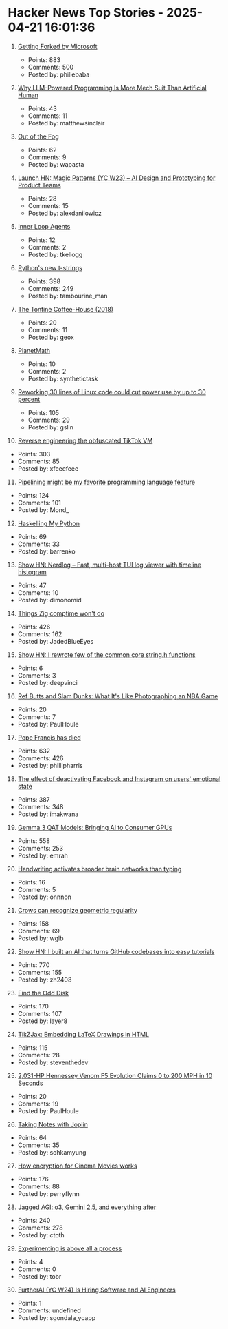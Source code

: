 # Hacker News Top Stories - 2025-04-21 16:01:36

1. [Getting Forked by Microsoft](https://philiplaine.com/posts/getting-forked-by-microsoft/)
   - Points: 883
   - Comments: 500
   - Posted by: phillebaba

2. [Why LLM-Powered Programming Is More Mech Suit Than Artificial Human](https://matthewsinclair.com/blog/0178-why-llm-powered-programming-is-more-mech-suit-than-artificial-human)
   - Points: 43
   - Comments: 11
   - Posted by: matthewsinclair

3. [Out of the Fog](https://www.theverge.com/cs/features/651701/vietnam-operation-babylift-adoption-transnational)
   - Points: 62
   - Comments: 9
   - Posted by: wapasta

4. [Launch HN: Magic Patterns (YC W23) – AI Design and Prototyping for Product Teams](undefined)
   - Points: 28
   - Comments: 15
   - Posted by: alexdanilowicz

5. [Inner Loop Agents](https://timkellogg.me/blog/2025/04/19/inner-loops)
   - Points: 12
   - Comments: 2
   - Posted by: tkellogg

6. [Python's new t-strings](https://davepeck.org/2025/04/11/pythons-new-t-strings/)
   - Points: 398
   - Comments: 249
   - Posted by: tambourine_man

7. [The Tontine Coffee-House (2018)](https://tontinecoffeehouse.com/2018/10/15/the-tontine-coffee-house/)
   - Points: 20
   - Comments: 11
   - Posted by: geox

8. [PlanetMath](https://planetmath.org/)
   - Points: 10
   - Comments: 2
   - Posted by: synthetictask

9. [Reworking 30 lines of Linux code could cut power use by up to 30 percent](https://spectrum.ieee.org/data-center-energy-consumption)
   - Points: 105
   - Comments: 29
   - Posted by: gslin

10. [Reverse engineering the obfuscated TikTok VM](https://github.com/LukasOgunfeitimi/TikTok-ReverseEngineering)
   - Points: 303
   - Comments: 85
   - Posted by: xfeeefeee

11. [Pipelining might be my favorite programming language feature](https://herecomesthemoon.net/2025/04/pipelining/)
   - Points: 124
   - Comments: 101
   - Posted by: Mond_

12. [Haskelling My Python](https://unnamed.website/posts/haskelling-my-python/)
   - Points: 69
   - Comments: 33
   - Posted by: barrenko

13. [Show HN: Nerdlog – Fast, multi-host TUI log viewer with timeline histogram](https://github.com/dimonomid/nerdlog)
   - Points: 47
   - Comments: 10
   - Posted by: dimonomid

14. [Things Zig comptime won't do](https://matklad.github.io/2025/04/19/things-zig-comptime-wont-do.html)
   - Points: 426
   - Comments: 162
   - Posted by: JadedBlueEyes

15. [Show HN: I rewrote few of the common core string.h functions](https://github.com/deep-vinci/re-implement-c)
   - Points: 6
   - Comments: 3
   - Posted by: deepvinci

16. [Ref Butts and Slam Dunks: What It's Like Photographing an NBA Game](https://petapixel.com/2025/04/09/ref-butts-and-slam-dunks-what-its-like-photographing-an-nba-game/)
   - Points: 20
   - Comments: 7
   - Posted by: PaulHoule

17. [Pope Francis has died](https://www.reuters.com/world/pope-francis-has-died-vatican-says-video-statement-2025-04-21/)
   - Points: 632
   - Comments: 426
   - Posted by: phillipharris

18. [The effect of deactivating Facebook and Instagram on users' emotional state](https://www.nber.org/papers/w33697)
   - Points: 387
   - Comments: 348
   - Posted by: imakwana

19. [Gemma 3 QAT Models: Bringing AI to Consumer GPUs](https://developers.googleblog.com/en/gemma-3-quantized-aware-trained-state-of-the-art-ai-to-consumer-gpus/)
   - Points: 558
   - Comments: 253
   - Posted by: emrah

20. [Handwriting activates broader brain networks than typing](https://www.psypost.org/handwriting-activates-broader-brain-networks-than-typing-study-shows/)
   - Points: 16
   - Comments: 5
   - Posted by: onnnon

21. [Crows can recognize geometric regularity](https://phys.org/news/2025-04-crows-geometric-regularity.html)
   - Points: 158
   - Comments: 69
   - Posted by: wglb

22. [Show HN: I built an AI that turns GitHub codebases into easy tutorials](https://github.com/The-Pocket/Tutorial-Codebase-Knowledge)
   - Points: 770
   - Comments: 155
   - Posted by: zh2408

23. [Find the Odd Disk](https://colors2.alessandroroussel.com/)
   - Points: 170
   - Comments: 107
   - Posted by: layer8

24. [TikZJax: Embedding LaTeX Drawings in HTML](https://tikzjax.com/)
   - Points: 115
   - Comments: 28
   - Posted by: steventhedev

25. [2,031-HP Hennessey Venom F5 Evolution Claims 0 to 200 MPH in 10 Seconds](https://www.thedrive.com/news/2031-hp-hennessey-venom-f5-evolution-claims-0-to-200-mph-in-10-seconds)
   - Points: 20
   - Comments: 19
   - Posted by: PaulHoule

26. [Taking Notes with Joplin](https://lwn.net/Articles/1016400/)
   - Points: 64
   - Comments: 35
   - Posted by: sohkamyung

27. [How encryption for Cinema Movies works](https://serverless.industries/2024/05/31/digital-cinema.en.html)
   - Points: 176
   - Comments: 88
   - Posted by: perryflynn

28. [Jagged AGI: o3, Gemini 2.5, and everything after](https://www.oneusefulthing.org/p/on-jagged-agi-o3-gemini-25-and-everything)
   - Points: 240
   - Comments: 278
   - Posted by: ctoth

29. [Experimenting is above all a process](https://www.205.tf/articles/experimenting-is-above-all-a-process)
   - Points: 4
   - Comments: 0
   - Posted by: tobr

30. [FurtherAI (YC W24) Is Hiring Software and AI Engineers](https://www.ycombinator.com/companies/furtherai/jobs)
   - Points: 1
   - Comments: undefined
   - Posted by: sgondala_ycapp

